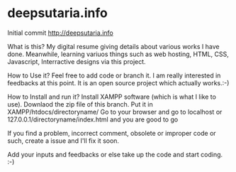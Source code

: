deepsutaria.info
================

Initial commit
http://deepsutaria.info

What is this?
My digital resume giving details about various works I have done. Meanwhile, learning variuos things such as web hosting, HTML, CSS, Javascript, Interractive designs via this project.

How to Use it?
Feel free to add code or branch it. I am really interested in feedbacks at this point. It is an open source project which actually works.:-)

How to Install and run it?
Install XAMPP software (which is what I like to use). Downlaod the zip file of this branch. Put it in XAMPP/htdocs/directoryname/
Go to your browser and go to localhost or 127.0.0.1/directoryname/index.html and you are good to go

If you find a problem, incorrect comment, obsolete or improper code or such, create a issue and I'll fix it soon.

Add your inputs and feedbacks or else take up the code and start coding. :-)






